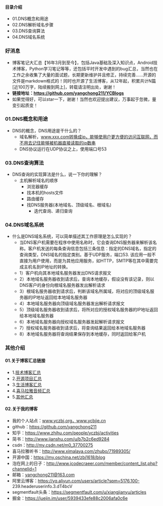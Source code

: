#### 目录介绍
- 01.DNS概念和用途
- 02.DNS解析域名步骤
- 03.DNS查询算法
- 04.DNS域名系统



### 好消息
- 博客笔记大汇总【16年3月到至今】，包括Java基础及深入知识点，Android技术博客，Python学习笔记等等，还包括平时开发中遇到的bug汇总，当然也在工作之余收集了大量的面试题，长期更新维护并且修正，持续完善……开源的文件是markdown格式的！同时也开源了生活博客，从12年起，积累共计N篇[近100万字，陆续搬到网上]，转载请注明出处，谢谢！
- **链接地址：https://github.com/yangchong211/YCBlogs**
- 如果觉得好，可以star一下，谢谢！当然也欢迎提出建议，万事起于忽微，量变引起质变！



### 01.DNS概念和用途
- DNS的概念，DNS用途是干什么的？
    - 域名解析，www.xxx.com转换成ip，能够使用户更方便的访问互联网，而不用去记住能够被机器直接读取的ip数串
    - DNS协议运行在UDP协议之上，使用端口号53



### 03.DNS查询算法
- DNS查询的实现算法是什么，说一下你的理解？
    - 主机解析域名的顺序
        - 浏览器缓存
        - 找本机的hosts文件
        - 路由缓存
        - 找DNS服务器(本地域名、顶级域名、根域名)
            - 迭代查询、递归查询


### 04.DNS域名系统
- 什么是DNS域名系统，可以简单描述其工作原理是怎么实现的？
    - 当DNS客户机需要在程序中使用名称时，它会查询DNS服务器来解析该名称。客户机发送的每条查询信息包括三条信息：指定的DNS域名，指定的查询类型，DNS域名的指定类别。基于UDP服务，端口53. 该应用一般不直接为用户使用，而是为其他应用服务，如HTTP，SMTP等在其中需要完成主机名到IP地址的转换。
    - 1）客户机向其本地域名服务器发出DNS请求报文
    - 2）本地域名服务器收到请求后，查询本地缓存，假设没有该记录，则以DNS客户的身份向根域名服务器发出解析请求
    - 3）根域名服务器收到请求后，判断该域名所属域，将对应的顶级域名服务器的IP地址返回给本地域名服务器
    - 4）本地域名服务器向顶级域名服务器发出解析请求报文
    - 5）顶级域名服务器收到请求后，将所对应的授权域名服务器的IP地址返回给本地域名服务器
    - 6）本地域名服务器向授权域名服务器发起解析请求报文
    - 7）授权域名服务器收到请求后，将查询结果返回给本地域名服务器
    - 8）本地域名服务器将查询结果保存到本地缓存，同时返回给客户机






### 其他介绍
#### 01.关于博客汇总链接
- 1.[技术博客汇总](https://www.jianshu.com/p/614cb839182c)
- 2.[开源项目汇总](https://blog.csdn.net/m0_37700275/article/details/80863574)
- 3.[生活博客汇总](https://blog.csdn.net/m0_37700275/article/details/79832978)
- 4.[喜马拉雅音频汇总](https://www.jianshu.com/p/f665de16d1eb)
- 5.[其他汇总](https://www.jianshu.com/p/53017c3fc75d)



#### 02.关于我的博客
- 我的个人站点：www.yczbj.org，www.ycbjie.cn
- github：https://github.com/yangchong211
- 知乎：https://www.zhihu.com/people/yczbj/activities
- 简书：http://www.jianshu.com/u/b7b2c6ed9284
- csdn：http://my.csdn.net/m0_37700275
- 喜马拉雅听书：http://www.ximalaya.com/zhubo/71989305/
- 开源中国：https://my.oschina.net/zbj1618/blog
- 泡在网上的日子：http://www.jcodecraeer.com/member/content_list.php?channelid=1
- 邮箱：yangchong211@163.com
- 阿里云博客：https://yq.aliyun.com/users/article?spm=5176.100- 239.headeruserinfo.3.dT4bcV
- segmentfault头条：https://segmentfault.com/u/xiangjianyu/articles
- 掘金：https://juejin.im/user/5939433efe88c2006afa0c6e











